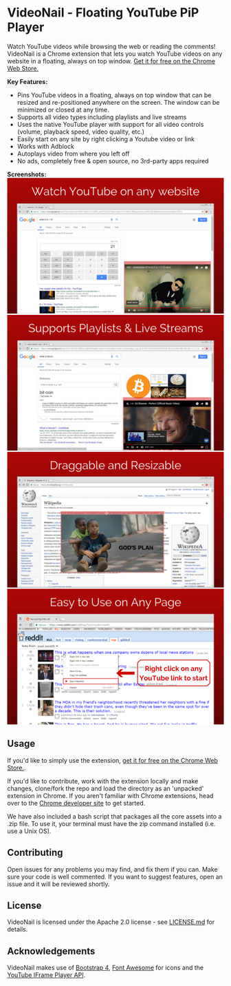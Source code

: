 # VideoNail - Floating YouTube PiP Player
Watch YouTube videos while browsing the web or reading the comments! VideoNail is a Chrome extension that lets you watch YouTube videos on any website in a floating, always on top window. [Get it for free on the Chrome Web Store.](https://chrome.google.com/webstore/detail/videonail/nbpbjchgemnjhcpomnbjkkcfloafbema)

**Key Features:**
* Pins YouTube videos in a floating, always on top window that can be resized and re-positioned anywhere on the screen. The window can be minimized or closed at any time.
* Supports all video types including playlists and live streams
* Uses the native YouTube player with support for all video controls (volume, playback speed, video quality, etc.)
* Easily start on any site by right clicking a Youtube video or link
* Works with Adblock
* Autoplays video from where you left off
* No ads, completely free & open source, no 3rd-party apps required

**Screenshots:**
![screenshot 1](assets/screenshot1.png)
![screenshot 2](assets/screenshot2.png)
![screenshot 3](assets/screenshot3.png)
![screenshot 4](assets/screenshot4.png)

## Usage
If you'd like to simply use the extension, [get it for free on the Chrome Web Store.](https://chrome.google.com/webstore/detail/videonail/nbpbjchgemnjhcpomnbjkkcfloafbema).

If you'd like to contribute, work with the extension locally and make changes, clone/fork the repo and load the directory as an 'unpacked' extension in Chrome. If you aren't familiar with Chrome extensions, head over to the [Chrome developer site](https://developer.chrome.com/extensions/getstarted) to get started.

We have also included a bash script that packages all the core assets into a .zip file. To use it, your terminal must have the zip command installed (i.e. use a Unix OS).

## Contributing
Open issues for any problems you may find, and fix them if you can. Make sure your code is well commented. If you want to suggest features, open an issue and it will be reviewed shortly.

## License
VideoNail is licensed under the Apache 2.0 license - see [LICENSE.md](LICENSE.md) for details.

## Acknowledgements
VideoNail makes use of [Bootstrap 4](https://getbootstrap.com/), [Font Awesome](https://fontawesome.com/) for icons and the [YouTube IFrame Player API](https://developers.google.com/youtube/iframe_api_reference).
